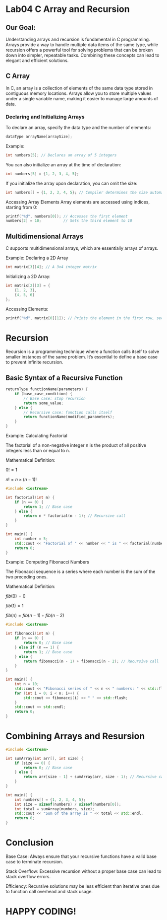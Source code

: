 # Lab04 C Array and Recursion

## Our Goal:

Understanding arrays and recursion is fundamental in C programming. Arrays provide a way to handle multiple data items of the same type, while recursion offers a powerful tool for solving problems that can be broken down into simpler, repeatable tasks. Combining these concepts can lead to elegant and efficient solutions.

<!-- C Array -->
##  C Array

In C, an array is a collection of elements of the same data type stored in contiguous memory locations. Arrays allow you to store multiple values under a single variable name, making it easier to manage large amounts of data.

###  Declaring and Initializing Arrays

To declare an array, specify the data type and the number of elements:
```c
dataType arrayName[arraySize];
```
Example:
```c
int numbers[5]; // Declares an array of 5 integers
```
You can also initialize an array at the time of declaration:

```c
int numbers[5] = {1, 2, 3, 4, 5};
```
If you initialize the array upon declaration, you can omit the size:

```c
int numbers[] = {1, 2, 3, 4, 5}; // Compiler determines the size automatically
```

Accessing Array Elements
Array elements are accessed using indices, starting from 0:
```c
printf("%d", numbers[0]); // Accesses the first element
numbers[2] = 10;          // Sets the third element to 10
```

##  Multidimensional Arrays

C supports multidimensional arrays, which are essentially arrays of arrays.

Example: Declaring a 2D Array

```c
int matrix[3][4]; // A 3x4 integer matrix
```

Initializing a 2D Array:
```c
int matrix[2][3] = {
    {1, 2, 3},
    {4, 5, 6}
};
```

Accessing Elements:
```c
printf("%d", matrix[0][1]); // Prints the element in the first row, second column
```
<!-- Recursion -->
#  Recursion
Recursion is a programming technique where a function calls itself to solve smaller instances of the same problem. It’s essential to define a base case to prevent infinite recursion.

##  Basic Syntax of a Recursive Function
```c++
returnType functionName(parameters) {
    if (base_case_condition) {
        // Base case: stop recursion
        return some_value;
    } else {
        // Recursive case: function calls itself
        return functionName(modified_parameters);
    }
}
```
Example: Calculating Factorial

The factorial of a non-negative integer n is the product of all positive integers less than or equal to n.

Mathematical Definition:

$0! = 1$


$n! = n \times (n-1)!$

```c++
#include <iostream>

int factorial(int n) {
    if (n == 0) {
        return 1; // Base case
    } else {
        return n * factorial(n - 1); // Recursive call
    }
}

int main() {
    int number = 5;
    std::cout << "Factorial of " << number << " is " << factorial(number) << std::endl;
    return 0;
}
```

Example: Computing Fibonacci Numbers

The Fibonacci sequence is a series where each number is the sum of the two preceding ones.

Mathematical Definition:

$fib(0) = 0$

$fib(1) = 1$

$fib(n) = fib(n - 1) + fib(n - 2)$

```c++
#include <iostream>

int fibonacci(int n) {
    if (n == 0) {
        return 0; // Base case
    } else if (n == 1) {
        return 1; // Base case
    } else {
        return fibonacci(n - 1) + fibonacci(n - 2); // Recursive call
    }
}

int main() {
    int n = 10;
    std::cout << "Fibonacci series of " << n << " numbers: " << std::flush;
    for (int i = 0; i < n; i++) {
        std::cout << fibonacci(i) << " " << std::flush;
    }
    std::cout << std::endl;
    return 0;
}
```

#  Combining Arrays and Resursion

```c++
#include <iostream>

int sumArray(int arr[], int size) {
    if (size == 0) {
        return 0; // Base case
    } else {
        return arr[size - 1] + sumArray(arr, size - 1); // Recursive call
    }
}

int main() {
    int numbers[] = {1, 2, 3, 4, 5};
    int size = sizeof(numbers) / sizeof(numbers[0]);
    int total = sumArray(numbers, size);
    std::cout << "Sum of the array is " << total << std::endl;
    return 0;
}
```

#  Conclusion

Base Case: Always ensure that your recursive functions have a valid base case to terminate recursion.

Stack Overflow: Excessive recursion without a proper base case can lead to stack overflow errors.

Efficiency: Recursive solutions may be less efficient than iterative ones due to function call overhead and stack usage.







# HAPPY CODING!

